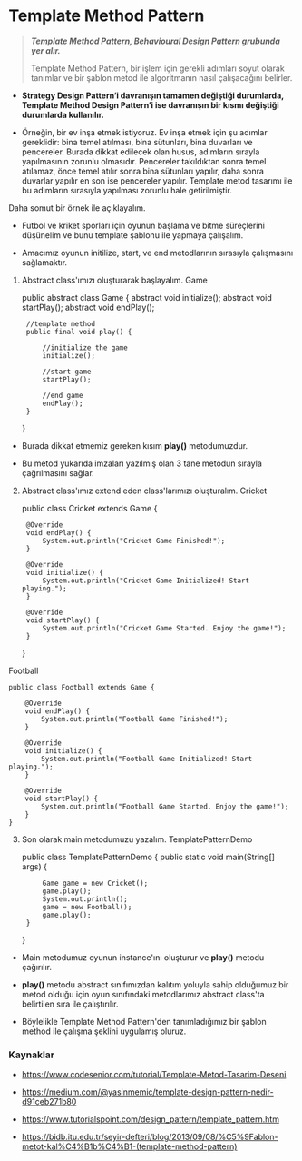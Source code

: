# Template Method Pattern

>_**Template Method Pattern, Behavioural Design Pattern grubunda yer alır.**_
>
>Template Method Pattern, bir işlem için gerekli adımları soyut olarak tanımlar ve bir şablon metod ile algoritmanın nasıl çalışacağını belirler.

* **Strategy Design Pattern‘i davranışın tamamen değiştiği durumlarda, Template Method Design Pattern’i ise davranışın bir kısmı değiştiği durumlarda kullanılır.**

&NewLine;
* Örneğin, bir ev inşa etmek istiyoruz. Ev inşa etmek için şu adımlar gereklidir: bina temel atılması, bina sütunları, bina duvarları ve pencereler. Burada dikkat edilecek olan husus, adımların sırayla yapılmasının zorunlu olmasıdır. Pencereler takıldıktan sonra temel atılamaz, önce temel atılır sonra bina sütunları yapılır, daha sonra duvarlar yapılır en son ise pencereler yapılır. Template metod tasarımı ile bu adımların sırasıyla yapılması zorunlu hale getirilmiştir.

&NewLine;
Daha somut bir örnek ile açıklayalım.

* Futbol ve kriket sporları için oyunun başlama ve bitme süreçlerini düşünelim ve bunu template şablonu ile yapmaya çalışalım.

* Amacımız oyunun initilize, start, ve end metodlarının sırasıyla çalışmasını sağlamaktır.

1. Abstract class'ımızı oluşturarak başlayalım.
&NewLine;
Game

    public abstract class Game {
        abstract void initialize();
        abstract void startPlay();
        abstract void endPlay();

        //template method
        public final void play() {

            //initialize the game
            initialize();

            //start game
            startPlay();

            //end game
            endPlay();
        }
    }

* Burada dikkat etmemiz gereken kısım **play()** metodumuzdur.

* Bu metod yukarıda imzaları yazılmış olan 3 tane metodun sırayla çağrılmasını sağlar.

2. Abstract class'ımız extend eden class'larımızı oluşturalım.
&NewLine;
Cricket

    public class Cricket extends Game {

        @Override
        void endPlay() {
            System.out.println("Cricket Game Finished!");
        }

        @Override
        void initialize() {
            System.out.println("Cricket Game Initialized! Start playing.");
        }

        @Override
        void startPlay() {
            System.out.println("Cricket Game Started. Enjoy the game!");
        }
    }

  Football

    public class Football extends Game {

        @Override
        void endPlay() {
            System.out.println("Football Game Finished!");
        }

        @Override
        void initialize() {
            System.out.println("Football Game Initialized! Start playing.");
        }

        @Override
        void startPlay() {
            System.out.println("Football Game Started. Enjoy the game!");
        }
    }

3. Son olarak main metodumuzu yazalım.
&NewLine;
TemplatePatternDemo

    public class TemplatePatternDemo {
        public static void main(String[] args) {

            Game game = new Cricket();
            game.play();
            System.out.println();
            game = new Football();
            game.play();
        }
    }


* Main metodumuz oyunun instance'ını oluşturur ve **play()** metodu çağırılır.

* **play()** metodu abstract sınıfımızdan kalıtım yoluyla sahip olduğumuz bir metod olduğu için oyun sınıfındaki metodlarımız abstract class'ta belirtilen sıra ile çalıştırılır.

* Böylelikle Template Method Pattern'den tanımladığımız bir şablon method ile çalışma şeklini uygulamış oluruz.

### Kaynaklar

- https://www.codesenior.com/tutorial/Template-Metod-Tasarim-Deseni

- https://medium.com/@yasinmemic/template-design-pattern-nedir-d91ceb271b80

- https://www.tutorialspoint.com/design_pattern/template_pattern.htm

- https://bidb.itu.edu.tr/seyir-defteri/blog/2013/09/08/%C5%9Fablon-metot-kal%C4%B1b%C4%B1-(template-method-pattern)
